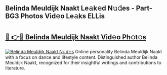 ## Belinda Meuldijk Naakt Le𝚊k𝚎d N𝚞𝚍es - Part-BG3 Photos Vid𝚎o Le𝚊ks ELLis

# <h2><a href="http://fba5n93.evod.top/?m=Belinda+Meuldijk+Naakt">🔗 👉🔴 Belinda Meuldijk Naakt Vid𝚎o Ph𝚘t𝚘s</a></h2>

[![Belinda Meuldijk Naakt N𝚞d𝚎s](https://i.imgur.com/8V9OHl7.gif)](http://fba5n93.evod.top/?m=Belinda+Meuldijk+Naakt)
Online personality Belinda Meuldijk Naakt with a focus on dance and lifestyle content. Distinguished author Belinda Meuldijk Naakt, recognized for their insightful writings and contributions to literature. 
